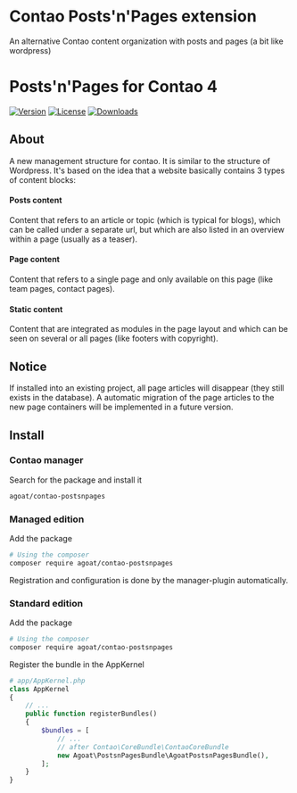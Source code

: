 # Contao Posts'n'Pages extension
An alternative Contao content organization with posts and pages (a bit like wordpress)

# Posts'n'Pages for Contao 4

[![Version](https://img.shields.io/packagist/v/agoat/contao-postsnpages.svg?style=flat-square)](http://packagist.org/packages/agoat/contao-postsnpages)
[![License](https://img.shields.io/packagist/l/agoat/contao-postsnpages.svg?style=flat-square)](http://packagist.org/packages/agoat/contao-postsnpages)
[![Downloads](https://img.shields.io/packagist/dt/agoat/contao-postsnpages.svg?style=flat-square)](http://packagist.org/packages/agoat/contao-postsnpages) 

## About
A new management structure for contao. It is similar to the structure of Wordpress. It's based on the idea that a website basically contains 3 types of content blocks:

#### Posts content
Content that refers to an article or topic (which is typical for blogs), which can be called under a separate url, but which are also listed in an overview within a page (usually as a teaser).

#### Page content
Content that refers to a single page and only available on this page (like team pages, contact pages).

#### Static content
Content that are integrated as modules in the page layout and which can be seen on several or all pages (like footers with copyright).


## Notice
If installed into an existing project, all page articles will disappear (they still exists in the database). A automatic migration of   the page articles to the new page containers will be implemented in a future version.

## Install
### Contao manager
Search for the package and install it
```bash
agoat/contao-postsnpages
```

### Managed edition
Add the package
```bash
# Using the composer
composer require agoat/contao-postsnpages
```
Registration and configuration is done by the manager-plugin automatically.

### Standard edition
Add the package
```bash
# Using the composer
composer require agoat/contao-postsnpages
```
Register the bundle in the AppKernel
```php
# app/AppKernel.php
class AppKernel
{
    // ...
    public function registerBundles()
    {
        $bundles = [
            // ...
            // after Contao\CoreBundle\ContaoCoreBundle
            new Agoat\PostsnPagesBundle\AgoatPostsnPagesBundle(),
        ];
    }
}
```
